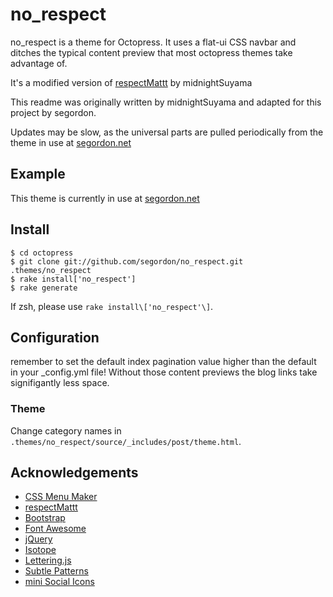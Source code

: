 no_respect
============

no_respect is a theme for Octopress. It uses a flat-ui CSS navbar and ditches the typical content preview that most octopress themes take advantage of. 

It's a modified version of [respectMattt](https://github.com/midnightSuyama/respectMattt) by midnightSuyama

This readme was originally written by midnightSuyama and adapted for this project by segordon.

Updates may be slow, as the universal parts are pulled periodically from the theme in use at [segordon.net](http://segordon.net)

## Example

This theme is currently in use at [segordon.net](http://segordon.net/)

## Install

	$ cd octopress
	$ git clone git://github.com/segordon/no_respect.git .themes/no_respect
	$ rake install['no_respect']
	$ rake generate

If zsh, please use `rake install\['no_respect'\]`.

## Configuration

remember to set the default index pagination value higher than the default in your _config.yml file! Without those content previews the blog links take signifigantly less space.

### Theme

Change category names in `.themes/no_respect/source/_includes/post/theme.html`.

## Acknowledgements

* [CSS Menu Maker](http://cssmenumaker.com/)
* [respectMattt](https://github.com/midnightSuyama/respectMattt)
* [Bootstrap](http://getbootstrap.com)
* [Font Awesome](http://fortawesome.github.io/Font-Awesome/)
* [jQuery](http://jquery.com)
* [Isotope](http://isotope.metafizzy.co)
* [Lettering.js](http://letteringjs.com)
* [Subtle Patterns](http://subtlepatterns.com)
* [mini Social Icons](http://wolfrosch.com)
